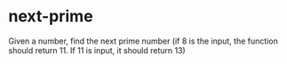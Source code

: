 # next-prime
Given a number, find the next prime number (if 8 is the input, the function should return 11. If 11 is input, it should return 13)
